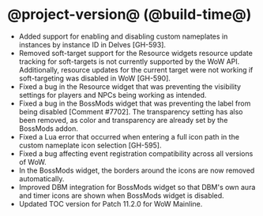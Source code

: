 # @project-version@ (@build-time@)

* Added support for enabling and disabling custom nameplates in instances by instance ID in Delves [GH-593].
* Removed soft-target support for the Resource widgets resource update tracking for soft-targets is not currently supported by the WoW API. Additionally, resource updates for the current target were not working if soft-targeting was disabled in WoW [GH-590].
* Fixed a bug in the Resource widget that was preventing the visibility settings for players and NPCs being working as intended.
* Fixed a bug in the BossMods widget that was preventing the label from being disabled [Comment #7702]. The transparency setting has also been removed, as color and transparency are already set by the BossMods addon.
* Fixed a Lua error that occurred when entering a full icon path in the custom nameplate icon selection [GH-595].
* Fixed a bug affecting event registration compatibility across all versions of WoW.
* In the BossMods widget, the borders around the icons are now removed automatically.
* Improved DBM integration for BossMods widget so that DBM's own aura and timer icons are shown when BossMods widget is disabled.
* Updated TOC version for Patch 11.2.0 for WoW Mainline.
